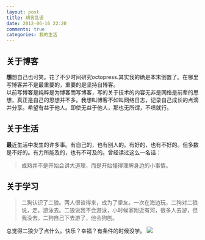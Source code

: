 ```yaml
---
layout: post
title: 胡言乱语
date: 2012-06-16 22:20
comments: true
categories: 我的生活
---
```

## 关于博客 
**想**想自己也可笑。花了不少时间研究octopress.其实我的确是本末倒置了。在哪里写博客并不是最重要的，重要的是坚持自博客。<br/>
以前写博客是纯粹是为博客而写博客，写的关于技术的内容无非是网络是前辈的思想，真正是自己的思想并不多。我想叫博客不如叫网络日志，记录自己成长的点滴并分享。希望有益于他人。即使无益于他人，那也无所谓，不喷就行。
## 关于生活 
**最**近生活中发生的许多事。有自己的，也有别人的。有好的，也有不好的。但多数是不好的。有力所能及的，也有不可及的。曾经读过这么一名话：
> 成熟并不是开始会讲大道理，而是开始懂得理解身边的小事情。

## 关于学习 
> 二狗认识了二狼。两人很谈得来，成为了挚友。一次在海边玩，二狗对二狼说，走，游泳去。二狼说我不会游泳，小时候家附近有河，很多人去游，但我没去。二狗自己下去游了，他会狗刨。

总觉得二狼少了点什么。快乐？幸福？有条件的时候没学。
![](http://pic.yupoo.com/huwewa/C2TjEDw4/NwkAt.jpg)
